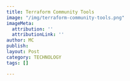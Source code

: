 ```yaml
---
title: Terraform Community Tools
image: "/img/terraform-community-tools.png"
imageMeta:
  attribution: ''
  attributionLink: ''
author: MC
publish: 
layout: Post
category: TECHNOLOGY
tags: []

---
```

